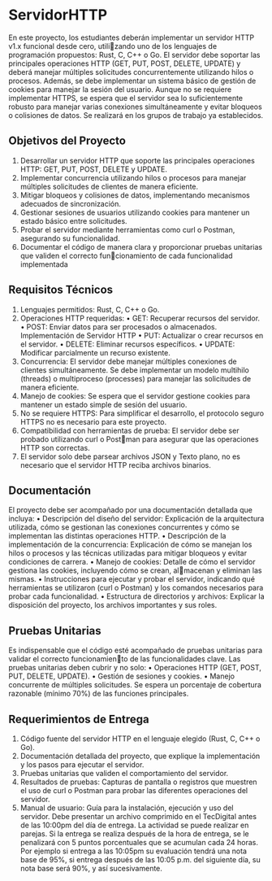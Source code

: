 # ServidorHTTP
En este proyecto, los estudiantes deberán implementar un servidor HTTP v1.x funcional desde cero, utilizando uno de los lenguajes de programación propuestos: Rust, C, C++ o Go. El servidor debe soportar las
principales operaciones HTTP (GET, PUT, POST, DELETE, UPDATE) y deberá manejar múltiples solicitudes
concurrentemente utilizando hilos o procesos. Además, se debe implementar un sistema básico de gestión
de cookies para manejar la sesión del usuario. Aunque no se requiere implementar HTTPS, se espera que el
servidor sea lo suficientemente robusto para manejar varias conexiones simultáneamente y evitar bloqueos
o colisiones de datos. Se realizará en los grupos de trabajo ya establecidos.


## Objetivos del Proyecto
1. Desarrollar un servidor HTTP que soporte las principales operaciones HTTP: GET, PUT, POST, DELETE
y UPDATE.
2. Implementar concurrencia utilizando hilos o procesos para manejar múltiples solicitudes de clientes
de manera eficiente.
3. Mitigar bloqueos y colisiones de datos, implementando mecanismos adecuados de sincronización.
4. Gestionar sesiones de usuarios utilizando cookies para mantener un estado básico entre solicitudes.
5. Probar el servidor mediante herramientas como curl o Postman, asegurando su funcionalidad.
6. Documentar el código de manera clara y proporcionar pruebas unitarias que validen el correcto funcionamiento de cada funcionalidad implementada

## Requisitos Técnicos
1. Lenguajes permitidos: Rust, C, C++ o Go.
2. Operaciones HTTP requeridas:
• GET: Recuperar recursos del servidor.
• POST: Enviar datos para ser procesados o almacenados.
Implementación de Servidor HTTP
• PUT: Actualizar o crear recursos en el servidor.
• DELETE: Eliminar recursos específicos.
• UPDATE: Modificar parcialmente un recurso existente.
3. Concurrencia: El servidor debe manejar múltiples conexiones de clientes simultáneamente. Se debe
implementar un modelo multihilo (threads) o multiproceso (processes) para manejar las solicitudes de
manera eficiente.
4. Manejo de cookies: Se espera que el servidor gestione cookies para mantener un estado simple de
sesión del usuario.
5. No se requiere HTTPS: Para simplificar el desarrollo, el protocolo seguro HTTPS no es necesario para
este proyecto.
6. Compatibilidad con herramientas de prueba: El servidor debe ser probado utilizando curl o Postman para asegurar que las operaciones HTTP son correctas.
7. El servidor solo debe parsear archivos JSON y Texto plano, no es necesario que el servidor HTTP reciba
archivos binarios.

## Documentación
El proyecto debe ser acompañado por una documentación detallada que incluya:
• Descripción del diseño del servidor: Explicación de la arquitectura utilizada, cómo se gestionan las
conexiones concurrentes y cómo se implementan las distintas operaciones HTTP.
• Descripción de la implementación de la concurrencia: Explicación de cómo se manejan los hilos o
procesos y las técnicas utilizadas para mitigar bloqueos y evitar condiciones de carrera.
• Manejo de cookies: Detalle de cómo el servidor gestiona las cookies, incluyendo cómo se crean, almacenan y eliminan las mismas.
• Instrucciones para ejecutar y probar el servidor, indicando qué herramientas se utilizaron (curl o
Postman) y los comandos necesarios para probar cada funcionalidad.
• Estructura de directorios y archivos: Explicar la disposición del proyecto, los archivos importantes y
sus roles.

## Pruebas Unitarias
Es indispensable que el código esté acompañado de pruebas unitarias para validar el correcto funcionamiento de las funcionalidades clave. Las pruebas unitarias deben cubrir y no solo:
• Operaciones HTTP (GET, POST, PUT, DELETE, UPDATE).
• Gestión de sesiones y cookies.
• Manejo concurrente de múltiples solicitudes.
Se espera un porcentaje de cobertura razonable (mínimo 70%) de las funciones principales.


## Requerimientos de Entrega
1. Código fuente del servidor HTTP en el lenguaje elegido (Rust, C, C++ o Go).
2. Documentación detallada del proyecto, que explique la implementación y los pasos para ejecutar el
servidor.
3. Pruebas unitarias que validen el comportamiento del servidor.
4. Resultados de pruebas: Capturas de pantalla o registros que muestren el uso de curl o Postman
para probar las diferentes operaciones del servidor.
5. Manual de usuario: Guía para la instalación, ejecución y uso del servidor.
Debe presentar un archivo comprimido en el TecDigital antes de las 10:00pm del día de entrega. La actividad
se puede realizar en parejas.
Si la entrega se realiza después de la hora de entrega, se le penalizará con 5 puntos porcentuales que se
acumulan cada 24 horas. Por ejemplo si entrega a las 10:05pm su evaluación tendrá una nota base de 95%,
si entrega después de las 10:05 p.m. del siguiente día, su nota base será 90%, y así sucesivamente.


